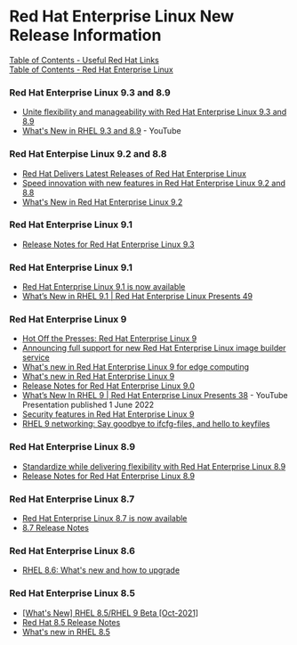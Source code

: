 # Red Hat Enterprise Linux New Release Information

[Table of Contents - Useful Red Hat Links](https://github.com/pslucas0212/UsefulRedHatLinks)  
[Table of Contents - Red Hat Enterprise Linux](https://github.com/pslucas0212/Red-Hat-Enterprise-Linux-Table-of-Contents)

### Red Hat Enterprise Linux 9.3 and 8.9
- [Unite flexibility and manageability with Red Hat Enterprise Linux 9.3 and 8.9](https://www.redhat.com/en/blog/rhel-93-and-89)
- [What's New in RHEL 9.3 and 8.9](https://www.youtube.com/watch?v=hcxIfHG0xb4) - YouTube


### Red Hat Enterpise Linux 9.2 and 8.8
- [Red Hat Delivers Latest Releases of Red Hat Enterprise Linux](https://www.redhat.com/en/about/press-releases/red-hat-delivers-latest-releases-red-hat-enterprise-linux)  
- [Speed innovation with new features in Red Hat Enterprise Linux 9.2 and 8.8](https://www.redhat.com/en/blog/speed-innovation-new-features-red-hat-enterprise-linux-92-and-88)
- [What's New in Red Hat Enterprise Linux 9.2](https://www.youtube.com/watch?v=HiiTO_eR0CQ)


### Red Hat Enterprise Linux 9.1
- [Release Notes for Red Hat Enterprise Linux 9.3](https://access.redhat.com/documentation/en-us/red_hat_enterprise_linux/9/html/9.3_release_notes/index)
  
### Red Hat Enterprise Linux 9.1
- [Red Hat Enterprise Linux 9.1 is now available](https://www.redhat.com/en/blog/rhel-91-now-available)
- [What’s New in RHEL 9.1 | Red Hat Enterprise Linux Presents 49](https://www.youtube.com/watch?v=Jb_rV8GIBRk)

### Red Hat Enterprise Linux 9
- [Hot Off the Presses: Red Hat Enterprise Linux 9](https://www.redhat.com/en/blog/hot-presses-red-hat-enterprise-linux-9)
- [Announcing full support for new Red Hat Enterprise Linux image builder service](https://www.redhat.com/en/blog/announcing-full-support-new-red-hat-enterprise-linux-image-builder-service?sc_cid=701f2000000txokAAA&utm_source=bambu&utm_medium=social&utm_campaign=abm)
- [What's new in Red Hat Enterprise Linux 9 for edge computing](https://www.redhat.com/en/blog/whats-new-red-hat-enterprise-linux-9-edge-computing)
- [What's new in Red Hat Enterprise Linux 9](https://developers.redhat.com/articles/2022/05/18/whats-new-red-hat-enterprise-linux-9)
- [Release Notes for Red Hat Enterprise Linux 9.0](https://access.redhat.com/documentation/en-us/red_hat_enterprise_linux/9/html-single/9.0_release_notes/index)
- [What’s New In RHEL 9 | Red Hat Enterprise Linux Presents 38](https://www.youtube.com/watch?v=_bJptexvxrw) - YouTube Presentation published 1 June 2022
- [Security features in Red Hat Enterprise Linux 9](https://www.redhat.com/en/blog/security-features-red-hat-enterprise-linux-9)
- [RHEL 9 networking: Say goodbye to ifcfg-files, and hello to keyfiles](https://www.redhat.com/en/blog/rhel-9-networking-say-goodbye-ifcfg-files-and-hello-keyfiles)

### Red Hat Enterprise Linux 8.9
- [Standardize while delivering flexibility with Red Hat Enterprise Linux 8.9](https://www.redhat.com/en/blog/standardize-while-delivering-flexibility-red-hat-enterprise-linux-89)
- [Release Notes for Red Hat Enterprise Linux 8.9](https://access.redhat.com/documentation/en-us/red_hat_enterprise_linux/8/html/8.9_release_notes/index?extIdCarryOver=true&sc_cid=7013a000003SwyjAAC)
  
### Red Hat Enterprise Linux 8.7
- [Red Hat Enterprise Linux 8.7 is now available](https://www.redhat.com/en/blog/rhel-87-now-available)
- [8.7 Release Notes](https://access.redhat.com/documentation/en-us/red_hat_enterprise_linux/8/html/8.7_release_notes/index)

### Red Hat Enterprise Linux 8.6
- [RHEL 8.6: What's new and how to upgrade](https://developers.redhat.com/articles/2022/05/11/rhel-86-whats-new-and-how-upgrade)

### Red Hat Enterprise Linux 8.5
- [[What's New] RHEL 8.5/RHEL 9 Beta [Oct-2021]](https://videos.learning.redhat.com/media/%5BWhat%27s+New%5D+RHEL+8.5+RHEL+9+Beta+%5BOct-2021%5D/1_d8dj7py7)
- [Red Hat 8.5 Release Notes](https://access.redhat.com/documentation/en-us/red_hat_enterprise_linux/8/html/8.5_release_notes/overview#red-hat-customer-portal-labs)
- [What's new in RHEL 8.5](https://www.redhat.com/en/blog/whats-new-rhel-85)

